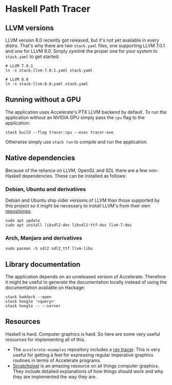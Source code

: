 # Haskell Path Tracer

## LLVM versions

LLVM version 8.0 recently got released, but it's not yet available in every
distro. That's why there are two `stack.yaml` files, one supporting LLVM 7.0.1
and one for LLVM 8.0. Simply _symlink_ the proper one for your system to
`stack.yaml` to get started:

```shell
# LLVM 7.0.1
ln -s stack-llvm-7.0.1.yaml stack.yaml

# LLVM 8.0
ln -s stack-llvm-8.0.yaml stack.yaml
```

## Running without a GPU

The application uses Accelerate's PTX LLVM backend by default. To run the
application without an NVIDIA GPU simply pass the `cpu` flag to the application:

```shell
stack build --flag tracer:cpu --exec tracer-exe
```

Otherwise simply use `stack run` to compile and run the application.

## Native dependencies

Because of the reliance on LLVM, OpenGL and SDL there are a few non-Haskell
dependencies. These can be installed as follows:

### Debian, Ubuntu and derivatives

Debian and Ubuntu ship older versions of LLVM than those supported by this
project so it might be necessary to install LLVM's from their own
[repositories](https://apt.llvm.org/).

```shell
sudo apt update
sudo apt install libsdl2-dev libsdl2-ttf-dev llvm-7-dev
```

### Arch, Manjaro and derivatives

```shell
sudo pacman -S sdl2 sdl2_ttf llvm-libs
```

## Library documentation

The application depends on an unreleased version of Accelerate. Therefore it
might be useful to generate the documentation locally instead of using the
documentation available on Hackage:

```shell
stack haddock --open
stack hoogle '<query>'
stack hoogle -- --server
```

## Resources

Haskell is hard. Computer graphics is hard. So here are some very useful
resources for implementing all of this.

- The `accelerate-examples` repository includes a [ray
  tracer](https://github.com/AccelerateHS/accelerate-examples/tree/master/examples/ray).
  This is very useful for getting a feel for expressing regular imperative
  graphics routines in terms of Accelerate programs.
- [Scratchpixel](https://www.scratchapixel.com/) is an amazing resource on all
  things computer graphics. They include detailed explanations of how things
  should work and why they are implemented the way they are.
